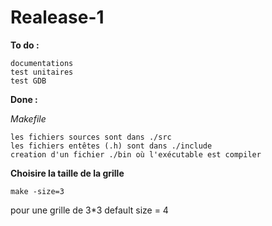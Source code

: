 Realease-1
==

**To do :**

	documentations
	test unitaires
	test GDB

**Done :**

_Makefile_

	les fichiers sources sont dans ./src
	les fichiers entêtes (.h) sont dans ./include
	creation d'un fichier ./bin où l'exécutable est compiler

**Choisire la taille de la grille**
```
make -size=3
```
pour une grille de 3*3
default size = 4
